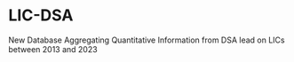 # LIC-DSA
New Database Aggregating Quantitative Information from DSA lead on LICs between 2013 and 2023
